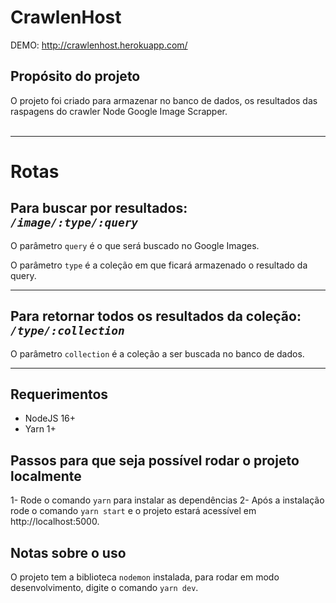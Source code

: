 # **CrawlenHost**

DEMO: http://crawlenhost.herokuapp.com/

## **Propósito do projeto**

O projeto foi criado para armazenar no banco de dados, os resultados das raspagens do crawler Node Google Image Scrapper.
<br/>
<br/>

<hr/>

# **Rotas**

## **Para buscar por resultados: <br/> _`/image/:type/:query`_**

O parâmetro `query` é o que será buscado no Google Images.

O parâmetro `type` é a coleção em que ficará armazenado o resultado da query.

<hr/>

## **Para retornar todos os resultados da coleção: <br/>_`/type/:collection`_**

O parâmetro `collection` é a coleção a ser buscada no banco de dados.

<hr/>

## Requerimentos

- NodeJS 16+
- Yarn 1+

## Passos para que seja possível rodar o projeto localmente

1- Rode o comando `yarn` para instalar as dependências
2- Após a instalação rode o comando `yarn start` e o projeto estará acessível em http://localhost:5000.

## Notas sobre o uso

O projeto tem a biblioteca `nodemon` instalada, para rodar em modo desenvolvimento, digite o comando `yarn dev`.
